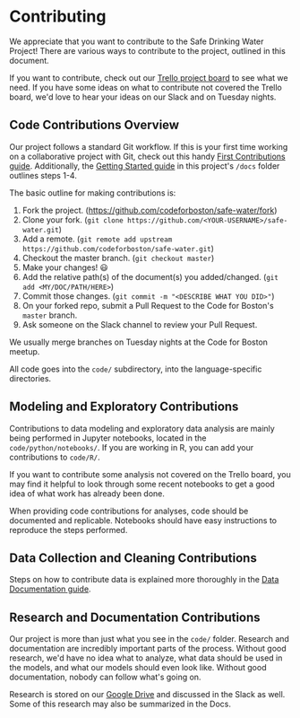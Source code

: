 # Contributing

We appreciate that you want to contribute to the Safe Drinking Water Project! There are various ways to contribute to the project, outlined in this document.

If you want to contribute, check out our [Trello project board](https://trello.com/b/qP7oYyWn/safe-water) to see what we need. If you have some ideas on what to contribute not covered the Trello board, we'd love to hear your ideas on our Slack and on Tuesday nights.

## Code Contributions Overview

Our project follows a standard Git workflow. If this is your first time working on a collaborative project with Git, check out this handy [First Contributions guide](https://github.com/firstcontributions/first-contributions). Additionally, the [Getting Started guide](getting-started.md) in this project's `/docs` folder outlines steps 1-4.

The basic outline for making contributions is:

1. Fork the project. (https://github.com/codeforboston/safe-water/fork)
2. Clone your fork. (`git clone https://github.com/<YOUR-USERNAME>/safe-water.git`)
3. Add a remote. (`git remote add upstream
https://github.com/codeforboston/safe-water.git`)
4. Checkout the master branch. (`git checkout master`)
5. Make your changes! 😃
6. Add the relative path(s) of the document(s) you added/changed. (`git add <MY/DOC/PATH/HERE>`)
6. Commit those changes. (`git commit -m "<DESCRIBE WHAT YOU DID>"`)
7. On your forked repo, submit a Pull Request to the Code for Boston's `master` branch.
8. Ask someone on the Slack channel to review your Pull Request.

We usually merge branches on Tuesday nights at the Code for Boston meetup.

All code goes into the `code/` subdirectory, into the language-specific directories.

## Modeling and Exploratory Contributions

Contributions to data modeling and exploratory data analysis are mainly being performed in Jupyter notebooks, located in the `code/python/notebooks/`. If you are working in R, you can add your contributions to `code/R/`.

If you want to contribute some analysis not covered on the Trello board, you may find it helpful to look through some recent notebooks to get a good idea of what work has already been done.

When providing code contributions for analyses, code should be documented and replicable. Notebooks should have easy instructions to reproduce the steps performed.

## Data Collection and Cleaning Contributions

Steps on how to contribute data is explained more thoroughly in the [Data Documentation guide](data/data-contributions.md).

## Research and Documentation Contributions

Our project is more than just what you see in the `code/` folder. Research and documentation are incredibly important parts of the process. Without good research, we'd have no idea what to analyze, what data should be used in the models, and what our models should even look like. Without good documentation, nobody can follow what's going on.

Research is stored on our [Google Drive](https://drive.google.com/drive/folders/1FbQE9_NP664lkz4d-Xu4omijLl-HNklz) and discussed in the Slack as well. Some of this research may also be summarized in the Docs.